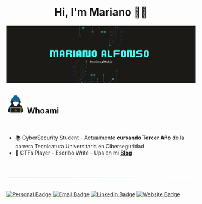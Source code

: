 <div align="center">
  
  <h1 align="center">Hi, I'm Mariano 👋🏼</h1>

</div>

<img src="images/Banner-MA.png"> 

## <picture><img src = "/images/about_me.gif" width = 50px></picture> **Whoami**

<br>

- 📚 CyberSecurity Student - Actualmente **cursando Tercer Año** de la carrera Tecnicatura Universitaria en Ciberseguridad 
- 🚩 CTFs Player - Escribo Write - Ups en mi <a href="https://0mariano.github.io">**Blog**</a>

<br>

<img src="images/linea.gif"><br><br>

[![Personal Badge](https://img.shields.io/badge/~%23%20Whoami-49ba6d?style=flat&logo=About.me&logoColor=white&link=https://0mariano.github.io)](https://0mariano.github.io)
[![Email Badge](https://img.shields.io/badge/-Contact%20me%20through%20Email-fa5c00?style=flat&logo=Gmail&logoColor=white&link=mailto:marianoalfonso80@protonmail.com)](mailto:marianoalfonso80@protonmail.com)
[![Linkedin Badge](https://img.shields.io/badge/-Contact%20me%20through%20LinkedIn-blue?style=flat&logo=Linkedin&logoColor=white&link=https://www.linkedin.com/in/mariano-alfonso)](https://www.linkedin.com/in/mariano-alfonso)
[![Website Badge](https://img.shields.io/badge/-Visit%20my%20Blog-cc00ff?style=flat&logo=Google-Chrome&logoColor=white&link=https://0mariano.github.io)](https://0mariano.github.io)
